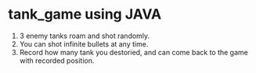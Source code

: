 # tank_game using JAVA
1. 3 enemy tanks roam and shot randomly.
2. You can shot infinite bullets at any time.
3. Record how many tank you destoried, and can come back to the game with recorded position.
